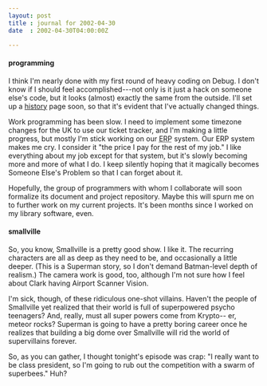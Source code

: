 ```yaml
---
layout: post
title : journal for 2002-04-30
date  : 2002-04-30T04:00:00Z

---
```

<h4>programming</h4>I think I'm nearly done with my first round of heavy coding on Debug.  I don't know if I should feel accomplished---not only is it just a hack on someone else's code, but it looks (almost) exactly the same from the outside.  I'll set up a <a href='?page=D1m1'>history</a> page soon, so that it's evident that I've actually changed things.

Work programming has been slow.  I need to implement some timezone changes for the UK to use our ticket tracker, and I'm making a little progress, but mostly I'm stick working on our <acronym title='Enterprise Resource Planning'>ERP</acronym> system.  Our ERP system makes me cry.  I consider it "the price I pay for the rest of my job."  I like everything about my job except for that system, but it's slowly becoming more and more of what I do.  I keep silently hoping that it magically becomes Someone Else's Problem so that I can forget about it.

Hopefully, the group of programmers with whom I collaborate will soon formalize its document and project repository.  Maybe this will spurn me on to further work on my current projects.  It's been months since I worked on my library software, even.<h4>smallville</h4>So, you know, Smallville is a pretty good show.  I like it.  The recurring characters are all as deep as they need to be, and occasionally a little deeper.  (This is a Superman story, so I don't demand Batman-level depth of realism.)  The camera work is good, too, although I'm not sure how I feel about Clark having Airport Scanner Vision.

I'm sick, though, of these ridiculous one-shot villains.  Haven't the people of Smallville yet realized that their world is full of superpowered psycho teenagers?  And, really, must all super powers come from Krypto-- er, meteor rocks?  Superman is going to have a pretty boring career once he realizes that building a big dome over Smallville will rid the world of supervillains forever.

So, as you can gather, I thought tonight's episode was crap:  "I really want to be class president, so I'm going to rub out the competition with a swarm of superbees."  Huh?


